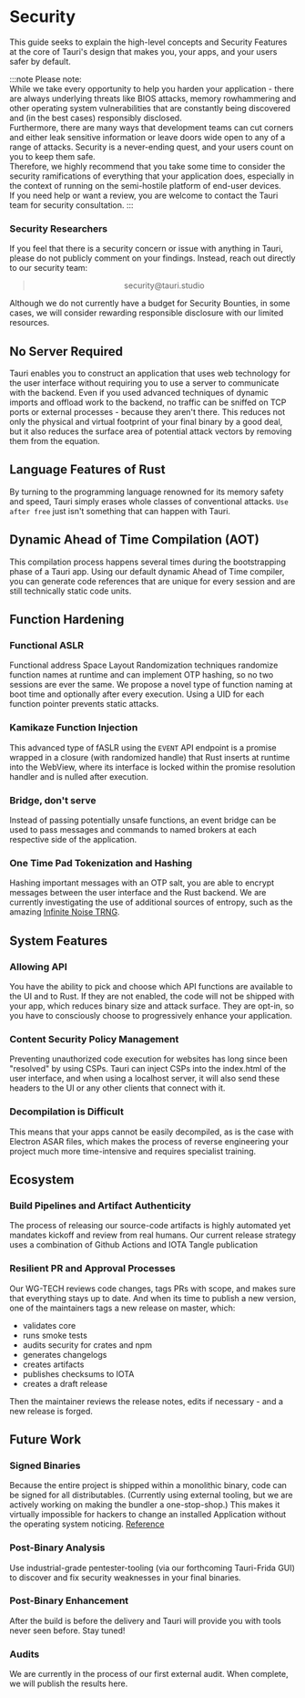 # Security

This guide seeks to explain the high-level concepts and Security Features at the core of Tauri's design that makes you, your apps, and your users safer by default.

:::note
Please note:<br/>
While we take every opportunity to help you harden your application - there are always underlying threats like BIOS attacks, memory rowhammering and other operating system vulnerabilities that are constantly being discovered and (in the best cases) responsibly disclosed.<br/>
Furthermore, there are many ways that development teams can cut corners and either leak sensitive information or leave doors wide open to any of a range of attacks. Security is a never-ending quest, and your users count on you to keep them safe.<br/>
Therefore, we highly recommend that you take some time to consider the security ramifications of everything that your application does, especially in the context of running on the semi-hostile platform of end-user devices.<br/>
If you need help or want a review, you are welcome to contact the Tauri team for security consultation.
:::

### Security Researchers

If you feel that there is a security concern or issue with anything in Tauri, please do not publicly comment on your findings. Instead, reach out directly to our security team:

> <center>security@tauri.studio</center>

Although we do not currently have a budget for Security Bounties, in some cases, we will consider rewarding responsible disclosure with our limited resources.

## No Server Required

Tauri enables you to construct an application that uses web technology for the user interface without requiring you to use a server to communicate with the backend. Even if you used advanced techniques of dynamic imports and offload work to the backend, no traffic can be sniffed on TCP ports or external processes - because they aren't there. This reduces not only the physical and virtual footprint of your final binary by a good deal, but it also reduces the surface area of potential attack vectors by removing them from the equation.

## Language Features of Rust

By turning to the programming language renowned for its memory safety and speed, Tauri simply erases whole classes of conventional attacks. `Use after free` just isn't something that can happen with Tauri.

## Dynamic Ahead of Time Compilation (AOT)

This compilation process happens several times during the bootstrapping phase of a Tauri app. Using our default dynamic Ahead of Time compiler, you can generate code references that are unique for every session and are still technically static code units.

## Function Hardening

### Functional ASLR

Functional address Space Layout Randomization techniques randomize function names at runtime and can implement OTP hashing, so no two sessions are ever the same. We propose a novel type of function naming at boot time and optionally after every execution. Using a UID for each function pointer prevents static attacks.

### Kamikaze Function Injection

This advanced type of fASLR using the `EVENT` API endpoint is a promise wrapped in a closure (with randomized handle) that Rust inserts at runtime into the WebView, where its interface is locked within the promise resolution handler and is nulled after execution.

### Bridge, don't serve

Instead of passing potentially unsafe functions, an event bridge can be used to pass messages and commands to named brokers at each respective side of the application.

### One Time Pad Tokenization and Hashing

Hashing important messages with an OTP salt, you are able to encrypt messages between the user interface and the Rust backend. We are currently investigating the use of additional sources of entropy, such as the amazing [Infinite Noise TRNG](https://13-37.org/en/shop/infinite-noise-trng/).

## System Features

### Allowing API

You have the ability to pick and choose which API functions are available to the UI and to Rust. If they are not enabled, the code will not be shipped with your app, which reduces binary size and attack surface. They are opt-in, so you have to consciously choose to progressively enhance your application.

### Content Security Policy Management

Preventing unauthorized code execution for websites has long since been "resolved" by using CSPs. Tauri can inject CSPs into the index.html of the user interface, and when using a localhost server, it will also send these headers to the UI or any other clients that connect with it.

### Decompilation is Difficult

This means that your apps cannot be easily decompiled, as is the case with Electron ASAR files, which makes the process of reverse engineering your project much more time-intensive and requires specialist training.

## Ecosystem

### Build Pipelines and Artifact Authenticity

The process of releasing our source-code artifacts is highly automated yet mandates kickoff and review from real humans. Our current release strategy uses a combination of Github Actions and IOTA Tangle publication

### Resilient PR and Approval Processes

Our WG-TECH reviews code changes, tags PRs with scope, and makes sure that everything stays up to date. And when its time to publish a new version, one of the maintainers tags a new release on master, which:

- validates core
- runs smoke tests
- audits security for crates and npm
- generates changelogs
- creates artifacts
- publishes checksums to IOTA
- creates a draft release

Then the maintainer reviews the release notes, edits if necessary - and a new release is forged.

## Future Work

### Signed Binaries

Because the entire project is shipped within a monolithic binary, code can be signed for all distributables. (Currently using external tooling, but we are actively working on making the bundler a one-stop-shop.) This makes it virtually impossible for hackers to change an installed Application without the operating system noticing. [Reference](https://github.com/electron/asar/issues/123)

### Post-Binary Analysis

Use industrial-grade pentester-tooling (via our forthcoming Tauri-Frida GUI) to discover and fix security weaknesses in your final binaries.

### Post-Binary Enhancement

After the build is before the delivery and Tauri will provide you with tools never seen before. Stay tuned!

### Audits

We are currently in the process of our first external audit. When complete, we will publish the results here.

